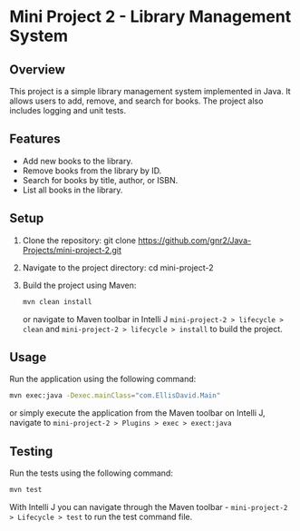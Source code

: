 # Mini Project 2 - Library Management System

## Overview
This project is a simple library management system implemented in Java. It allows users to add, remove, and search for books. The project also includes logging and unit tests.

## Features
- Add new books to the library.
- Remove books from the library by ID.
- Search for books by title, author, or ISBN.
- List all books in the library.

## Setup
1. Clone the repository:
   git clone https://github.com/gnr2/Java-Projects/mini-project-2.git

2. Navigate to the project directory:
   cd mini-project-2

3. Build the project using Maven:
   ```sh
   mvn clean install
   ```
   or navigate to
   Maven toolbar in Intelli J `mini-project-2 > lifecycle > clean` and 
   `mini-project-2 > lifecycle > install` to build the project. 

## Usage
Run the application using the following command:
```sh
mvn exec:java -Dexec.mainClass="com.EllisDavid.Main"
```
or simply execute the application from the Maven toolbar on Intelli J, navigate to `mini-project-2 > Plugins > exec > exect:java`

## Testing
Run the tests using the following command:

```sh
mvn test
```
With Intelli J you can navigate through the Maven toolbar - `mini-project-2 > Lifecycle > test` to run the test command file.
